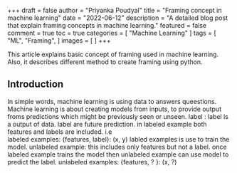 +++
draft = false
author = "Priyanka Poudyal"
title = "Framing concept in machine learning"
date = "2022-06-12"
description = "A detailed blog post that explain framing concepts in machine learning."
featured = false
comment = true
toc = true
categories = [
"Machine Learning"
]
tags = [
"ML",
"Framing",
]
images = [
]
+++

This article explains basic concept of framing used in machine  learning. Also, it describes different method to create framing using python.

<!--more-->

## Introduction 

In simple words, machine learning is using data to answers queestions. Machine learning is about creating models from  inputs, to provide output froms predictions which might be previously seen or unseen. 
label : label is  a output of data. label are future prediction. in labeled example both features and labels are included. i.e   
                 labeled examples: {features, label}: (x, y)
labled examples is use to train the model. 
unlabeled example: this includes only features but not a label. once labeled example trains the model then unlabeled example can use model to predict the label. 
                 unlabeled examples: {features, ? }: (x, ?) 
                  